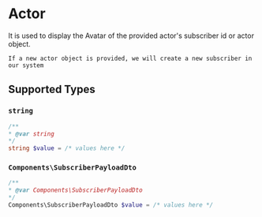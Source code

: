 # Actor

It is used to display the Avatar of the provided actor's subscriber id or actor object.

    If a new actor object is provided, we will create a new subscriber in our system


## Supported Types

### `string`

```php
/**
* @var string
*/
string $value = /* values here */
```

### `Components\SubscriberPayloadDto`

```php
/**
* @var Components\SubscriberPayloadDto
*/
Components\SubscriberPayloadDto $value = /* values here */
```

